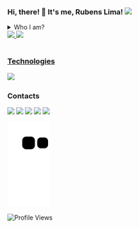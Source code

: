 ### Hi, there! 🚀 It's me, Rubens Lima! <img src="https://media.giphy.com/media/ZbNJojSbuJvIIVGl2t/giphy.gif" width="30">
    
<details>
    <summary>
         Who I am?
    </summary>
    
🏡 I'm Brazilian, I live in Ceará.<br>
🏢 I'm majoring in Information Systems (IFCE)<br>
:mortar_board: I am currently in the 5th semester<br>
📚 I'm mainly studying Node.Js and Express<br>
✏️ I'm also studying ReactJS<br>
:clapper: I would talk for hours about cinema and geek culture<br>
:speech_balloon: If you have any questions or just want to talk about programming, get in touch!<br>
</details>


<div align="left">
  <a href="https://github.com/RubensLFerreira">
  <img height="150em" src="https://github-readme-stats.vercel.app/api?username=RubensLFerreira&show_icons=true&theme=aura&hide_border=true&bg_color=0D1117&include_all_commits=true&count_private=true"/>
  <img height="150em" src="https://github-readme-stats.vercel.app/api/top-langs/?username=RubensLFerreira&layout=compact&langs_count=7&theme=aura&hide_border=true&bg_color=0D1117"/>
</div>

<div style="display: inline_block" border: "1px solid orange"><br>
    <h3>Technologies</h3>
</div>

<div>
    <!-- <kbd>
    <kbd>Front-end && Back-end</kbd>
    <br>
    <br>
     <img align="center" alt="Rubens-HTML" height="30" width="40" src="https://raw.githubusercontent.com/devicons/devicon/master/icons/html5/html5-original.svg">
    <img align="center" alt="Rubens-CSS" height="30" width="40" src="https://raw.githubusercontent.com/devicons/devicon/master/icons/css3/css3-original.svg">
    <img align="center" alt="Rubens-Js" height="30" width="40" src="https://raw.githubusercontent.com/devicons/devicon/master/icons/javascript/javascript-plain.svg">
    <img align="center" alt="Rubens-NodeJS" height="30" width="40" src="https://cdn.jsdelivr.net/gh/devicons/devicon/icons/nodejs/nodejs-original.svg" />
    <img align="center" alt="Rubens-ExpressJS" height="30" width="40" src="https://cdn.jsdelivr.net/gh/devicons/devicon/icons/express/express-original.svg" />
    <img align="center" alt="Rubens-Sequelize" height="30" width="40" src="https://cdn.jsdelivr.net/gh/devicons/devicon/icons/sequelize/sequelize-original.svg" />
    <img align="center" alt="Rubens-PostgreSQL" height="30" width="40" src="https://cdn.jsdelivr.net/gh/devicons/devicon/icons/postgresql/postgresql-original.svg" />
    </kbd> -->
    <a href="https://skillicons.dev">
        <img src="https://skillicons.dev/icons?i=html,css,js,nodejs,prisma,mysql,postgres,express,bootstrap,pug&theme=dark" />
    </a>
    <!--     <img align="right" alt="Rubens-pic" height="150" style="border-radius:50px;" src="https://media2.giphy.com/media/13FrpeVH09Zrb2/giphy.gif"> -->
</div>
 
<div> 
    <h3>Contacts</h3>
    <a href="https://www.instagram.com/rubens_heisenberg/" target="_blank"><img src="https://img.shields.io/badge/-Instagram-%23E4405F?style=for-the-badge&logo=instagram&logoColor=white" target="_blank"></a>
    <a href="https://discord.com/channels/@me" target="_blank"><img src="https://img.shields.io/badge/Discord-7289DA?style=for-the-badge&logo=discord&logoColor=white" target="_blank"></a>
    <a href="https://dev.to/rubenslferreira" target="_blank"><img src="https://img.shields.io/badge/dev.to-0A0A0A?style=for-the-badge&logo=dev.to&logoColor=white"></img></a>
    <a href = "mailto:rubensifce00@gmail.com"><img src="https://img.shields.io/badge/Gmail-D14836?style=for-the-badge&logo=gmail&logoColor=white" target="_blank"></a>
    <a href="https://www.linkedin.com/in/rubens-lima-363526149/" target="_blank"><img src="https://img.shields.io/badge/-LinkedIn-%230077B5?style=for-the-badge&logo=linkedin&logoColor=white" target="_blank"></a>
 
![Snake animation](https://github.com/RubensLFerreira/RubensLFerreira/blob/output/github-contribution-grid-snake.svg) 
    
 <!-- [![Ashutosh's github activity graph](https://github-readme-activity-graph.cyclic.app/graph?username=rubenslferreira&bg_color=0d1117&color=04d361&line=5d3299&point=ffffff&area=true&hide_border=true)](https://github.com/ashutosh00710/github-readme-activity-graph) -->
 
 <img src="https://komarev.com/ghpvc/?username=RubensLFerreira&label=Profile%20views&color=218a45&style=flat" alt="Profile Views" />
</div>
